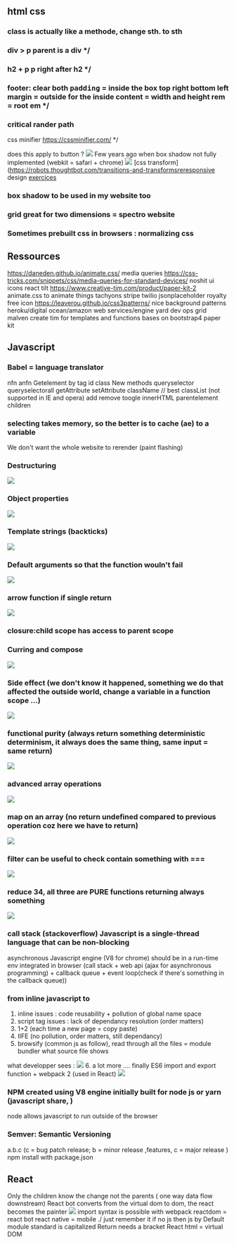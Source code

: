 ## html css

### class is actually like a methode, change sth. to sth

### div > p parent is a div */

### h2 + p p right after h2 */

### footer: clear both <kbd>padding</kbd> = inside the box  top right bottom left margin = outside  for the inside content = width and height rem = root em */

### critical rander path
css minifier https://cssminifier.com/ */

does this apply to button ?
![](img/2019-01-14-16-38-50.png)
Few years ago when box shadow not fully implemented (webkit = safari + chrome)
![](img/2019-01-14-16-44-54.png)
[css transform](https://robots.thoughtbot.com/transitions-and-transformsreresponsive design
[exercices](https://learn.freecodecamp.org/responsive-web-design/basic-css/)

### box shadow to be used in my website too

### grid great for two dimensions = spectro website

### Sometimes prebuilt css in browsers : normalizing css

## Ressources

https://daneden.github.io/animate.css/
media queries
https://css-tricks.com/snippets/css/media-queries-for-standard-devices/
noshit ui icons
react tilt
https://www.creative-tim.com/product/paper-kit-2
animate.css to animate things
tachyons
stripe
twilio
jsonplaceholder
royalty free icon 
https://leaverou.github.io/css3patterns/  nice background patterns
heroku/digital ocean/amazon web services/engine yard
dev ops
grid malven 
create tim for templates and functions bases on bootstrap4  paper kit


## Javascript
### Babel = language translator
nfn
anfn
Getelement by tag id class
New methods queryselector  queryselectorall
getAttribute
setAttribute
className // best
classList (not supported in IE and opera)
add
remove
toogle
innerHTML
parentelement children
### selecting takes memory, so the better is to cache (ae) to a variable
We don't want the whole website to rerender   (paint flashing)
### Destructuring
![](img/2019-01-15-16-48-55.png)
### Object properties
![](img/2019-01-15-16-49-46.png)
### Template strings (backticks)
![](img/2019-01-15-16-51-02.png)
### Default arguments so that the function wouln't fail
![](img/2019-01-15-16-52-24.png)

### arrow function if single return
![](img/2019-01-15-16-53-37.png)
### closure:child scope has access to parent scope
### Curring and compose
![](img/2019-01-15-17-06-45.png)
### Side effect (we don't know it happened, something we do that affected the outside world, change a variable in a function scope ...)
![](img/2019-01-15-17-08-34.png)
### functional purity (always return something deterministic determinism, it always does the same thing, same input = same return)
![](img/2019-01-15-17-10-17.png### )
### advanced array operations

![](img/2019-01-15-17-17-46.png)
### map on an array (no return undefined compared to previous operation coz here we have to return)
![](img/2019-01-15-17-22-52.png)
### filter can be useful to check contain something with ===
![](img/2019-01-15-17-37-16.png)
### reduce 34, all three are PURE functions returning always something
![](img/2019-01-15-17-40-11.png)
### call stack (stackoverflow) Javascript is a single-thread language that can be non-blocking
asynchronous
Javascript engine (V8 for chrome) should be in a run-time env integrated in browser (call stack + web api (ajax for asynchronous programming) + callback queue + event loop(check if there's something in the callback queue))
### from inline javascript to
1. inline issues : code reusability + pollution of global name space
2. script tag issues : lack of dependancy resolution (order matters)
3. 1+2 (each time a new page = copy paste)
4. IIFE (no pollution, order matters, still dependancy)
5. browsify (common js as follow), read through all the files = module bundler
what source file shows
<script src = "bundle.js"></script>
what developper sees :
![](img/2019-01-15-18-00-58.png)
6. a lot more .... finally ES6 import and export function + webpack 2 (used in React)
![](img/2019-01-15-18-03-15.png)
### NPM created using V8 engine initially built for node js or yarn (javascript share, )
node allows javascript to run outside of the browser
### Semver: Semantic Versioning
a.b.c (c = bug patch release; b = minor release ,features, c = major release )
npm install with package.json
## React
Only the children know the change not the parents ( one way data flow downstream)
React bot converts from the virtual dom to dom, the react becomes the painter
![](img/2019-01-16-14-31-42.png)
import syntax is possible with webpack
reactdom = react bot  react native = mobile
./ just remember it
if no js then js by Default
module standard is capitalized
Return needs a bracket
React html = virtual DOM